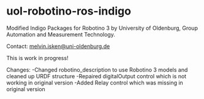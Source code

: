 # uol-robotino-ros-indigo
Modified Indigo Packages for Robotino 3 by University of Oldenburg, Group Automation and Measurement Technology.

Contact: melvin.isken@uni-oldenburg.de


This is work in progress!

Changes:
-Changed robotino_description to use Robotino 3 models and cleaned up URDF structure
-Repaired digitalOutput control which is not working in original version
-Added Relay control which was missing in original version
